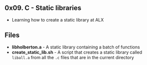 ## 0x09. C - Static libraries

- Learning how to create a static library at ALX

## Files 

- **libholberton.a** - A static library containing a batch of functions
- **create_static_lib.sh** - A script that creates a static library called
```liball.a``` from all the ```.c``` files that are in the current directory
